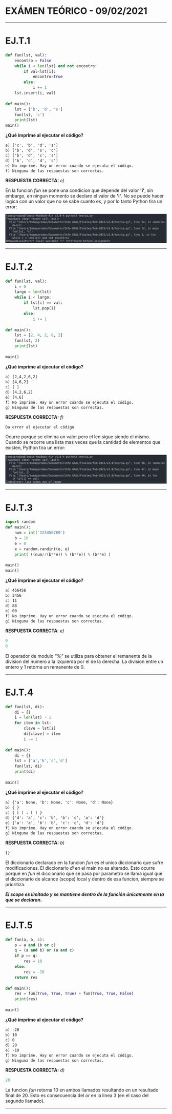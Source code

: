 # EXÁMEN TEÓRICO -  09/02/2021 

---

# EJ.T.1

```python
def fun(lst, val):
    encontro = False
    while i < len(lst) and not encontro:
        if val<lst[i]:
            encontro=True
        else:
            i += 1
    lst.insert(i, val)

def main():
    lst = ['b', 'd', 's']
    fun(lst, 'c')
    print(lst)
main()
```

**¿Qué imprime al ejecutar el código?**

    a) ['c', 'b', 'd', 's']
    b) ['b', 'd', 's', 'c']
    c) ['b', 'd', 'c', 's']
    d) ['b', 'c', 'd', 's']
    e) No imprime. Hay un error cuando se ejecuta el código.
    f) Ninguna de las respuestas son correctas.

**RESPUESTA CORRECTA:** *e)*

En la funcion *fun* se pone una condicion que depende del valor **'i'**, sin embargo, en ningun momento
se declaro el valor de **'i'**. No se puede hacer logica con un valor que no se sabe cuanto es, y por lo tanto
Python tira un error:


![ejercicio1teoria](/Finales/feb-2021/v2.0/imgs/ej1teoria.png)

---

# EJ.T.2

```python
def fun(lst, val):
    i = 0
    largo = len(lst)
    while i < largo:
        if lst[i] == val:
            lst.pop(i)
        else:
            i += 1

def main():
    lst = [2, 4, 2, 6, 2]
    fun(lst, 2)
    print(lst)

main()
```

**¿Qué imprime al ejecutar el código?**

    a) [2,4,2,6,2]
    b) [4,6,2]
    c) [ ]
    d) [4,2,6,2]
    e) [4,6]
    f) No imprime. Hay un error cuando se ejecuta el código.
    g) Ninguna de las respuestas son correctas.

**RESPUESTA CORRECTA:** *f)*
```
Da error al ejecutar el código
```
Ocurre porque se elimina un valor pero el len sigue siendo el mismo. Cuando se recorre una lista mas veces que la cantidad de elementos que existen, Python tira un error: 

![ejercicio3toeria](/Finales/feb-2021/v2.0/imgs/ej2teoria.png)

---

# EJ.T.3

```python
import random
def main():
    num = int('123456789')
    b = 10
    e = 0
    e = random.randint(e, e)
    print( ((num//(b**e)) % (b**e)) % (b**e) )

main()
main()
```

**¿Qué imprime al ejecutar el código?**

    a) 456456
    b) 3456
    c) 11
    d) 88
    e) 00
    f) No imprime. Hay un error cuando se ejecuta el código.
    g) Ninguna de las respuestas son correctas.

**RESPUESTA CORRECTA**: *e)*

```python
0
0
```

El operador de modulo *"%"* se utiliza para obtener el remanente de la division del numero a la izquierda por el de la derecha. La division entre un entero y 1 retorna un remanente de 0. 

---

# EJ.T.4

```python
def fun(lst, di):
    di = {}
    i = len(lst) - 1
    for item in lst:
        clave = lst[i]
        di[clave] = item
        i -= 1

def main():
    di = {}
    lst = ['a','b','c','d']
    fun(lst, di)
    print(di)

main()
```

**¿Qué imprime al ejecutar el código?**

    a) {'a': None, 'b': None, 'c': None, 'd': None}
    b) { }
    c) { [ ] : [ ] }
    d) {'d': 'a', 'c': 'b', 'b': 'c', 'a': 'd'}
    e) {'a': 'a', 'b': 'b', 'c': 'c', 'd': 'd'}
    f) No imprime. Hay un error cuando se ejecuta el código.
    g) Ninguna de las respuestas son correctas.

**RESPUESTA CORRECTA:** *b)*
```python
{}
```
El diccionario declarado en la funcion *fun* es el unico diccionario que sufre modificaciones.
El diccionario *di* en el main no es alterado. 
Esto ocurre porque en *fun* el diccionario que se pasa por parametro se llama igual que el diccionario de
alcance (scope) local y dentro de esa funcion, siempre se prioritiza.

***El scope es limitado y se mantiene dentro de la función únicamente en la que se declaran.***

---

# EJ.T.5

```python
def fun(a, b, c):
    p = a and (b or c)
    q = (a and b) or (a and c)
    if p == q:
        res = 10
    else:
        res = -10
    return res

def main():
    res = fun(True, True, True) + fun(True, True, False)
    print(res)

main()
```

**¿Qué imprime al ejecutar el código?**

    a) -20
    b) 10
    c) 0
    d) 20
    e) -10
    f) No imprime. Hay un error cuando se ejecuta el código.
    g) Ninguna de las respuestas son correctas.

**RESPUESTA CORRECTA:** *d)*

```python
20
```
La funcion *fun* retorna 10 en ambos llamados resultando en un resultado final de 20. Esto es consecuencia del *or* en la linea 3 (en el caso del segundo llamado).

---